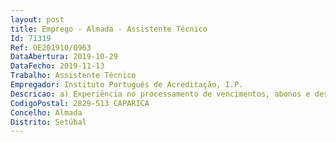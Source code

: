 ```yaml
--- 
layout: post
title: Emprego - Almada - Assistente Técnico
Id: 71319
Ref: OE201910/0963
DataAbertura: 2019-10-29
DataFecho: 2019-11-13
Trabalho: Assistente Técnico
Empregador: Instituto Português de Acreditação, I.P.
Descricao: a) Experiência no processamento de vencimentos, abonos e descontos, dando se preferência aos candidatos com experiência na plataforma – Quidgest –RH b) Experiência na elaboração e tratamento do ficheiro referente aos descontos para a entrega às diversas entidades, Caixa Geral de Aposentações, ADSE, Segurança Social e Autoridade Tributária (IRS), referente à entidade e aos trabalhadores, e sua validação e submissão na plataforma das referidas entidades  c) Experiência no registo e controlo da assiduidade e do regime de férias, faltas e licenças  d) Experiência na elaboração de ofícios e declarações  e) Domínio de ferramentas informáticas na ótica do utilizador.
CodigoPostal: 2829-513 CAPARICA
Concelho: Almada
Distrito: Setúbal
--- 
```

